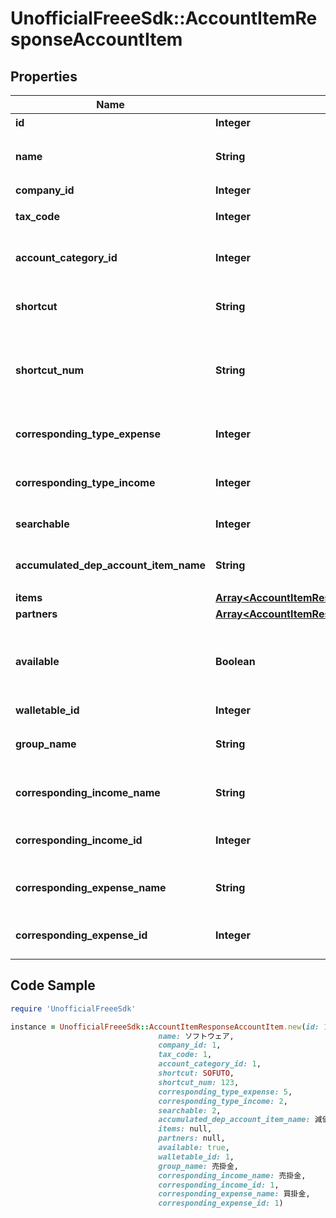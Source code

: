 # UnofficialFreeeSdk::AccountItemResponseAccountItem

## Properties

Name | Type | Description | Notes
------------ | ------------- | ------------- | -------------
**id** | **Integer** | 勘定科目ID | 
**name** | **String** | 勘定科目名 (30文字以内) | 
**company_id** | **Integer** | 事業所ID | 
**tax_code** | **Integer** | 税区分コード | 
**account_category_id** | **Integer** | 勘定科目のカテゴリーコード | 
**shortcut** | **String** | ショートカット1 (20文字以内) | [optional] 
**shortcut_num** | **String** | ショートカット2(勘定科目コード) (20文字以内) | [optional] 
**corresponding_type_expense** | **Integer** | 支出取引相手勘定科目種別 | 
**corresponding_type_income** | **Integer** | 収入取引相手勘定科目種別 | 
**searchable** | **Integer** | 検索可能:2, 検索不可：3 | 
**accumulated_dep_account_item_name** | **String** | 減価償却累計額勘定科目 | [optional] 
**items** | [**Array&lt;AccountItemResponseAccountItemItems&gt;**](AccountItemResponseAccountItemItems.md) |  | [optional] 
**partners** | [**Array&lt;AccountItemResponseAccountItemPartners&gt;**](AccountItemResponseAccountItemPartners.md) |  | [optional] 
**available** | **Boolean** | 勘定科目の使用設定（true: 使用する、false: 使用しない） | 
**walletable_id** | **Integer** | 口座ID | 
**group_name** | **String** | 決算書表示名（小カテゴリー） | [optional] 
**corresponding_income_name** | **String** | 収入取引相手勘定科目名 | [optional] 
**corresponding_income_id** | **Integer** | 収入取引相手勘定科目ID | [optional] 
**corresponding_expense_name** | **String** | 支出取引相手勘定科目名 | [optional] 
**corresponding_expense_id** | **Integer** | 支出取引相手勘定科目ID | [optional] 

## Code Sample

```ruby
require 'UnofficialFreeeSdk'

instance = UnofficialFreeeSdk::AccountItemResponseAccountItem.new(id: 1,
                                 name: ソフトウェア,
                                 company_id: 1,
                                 tax_code: 1,
                                 account_category_id: 1,
                                 shortcut: SOFUTO,
                                 shortcut_num: 123,
                                 corresponding_type_expense: 5,
                                 corresponding_type_income: 2,
                                 searchable: 2,
                                 accumulated_dep_account_item_name: 減価償却累計額,
                                 items: null,
                                 partners: null,
                                 available: true,
                                 walletable_id: 1,
                                 group_name: 売掛金,
                                 corresponding_income_name: 売掛金,
                                 corresponding_income_id: 1,
                                 corresponding_expense_name: 買掛金,
                                 corresponding_expense_id: 1)
```


